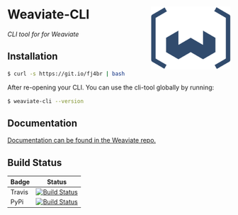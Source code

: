# Weaviate-CLI <img alt='Weaviate logo' src='https://raw.githubusercontent.com/creativesoftwarefdn/weaviate/19de0956c69b66c5552447e84d016f4fe29d12c9/docs/assets/weaviate-logo.png' width='180' align='right' />

_CLI tool for for Weaviate_

## Installation

```sh
$ curl -s https://git.io/fj4br | bash
```

After re-opening your CLI. You can use the cli-tool globally by running:

```sh
$ weaviate-cli --version
```

## Documentation

[Documentation can be found in the Weaviate repo.](https://github.com/semi-technologies/weaviate/blob/master/docs/en/use/weaviate-cli-tool.md)

## Build Status

| Badge   | Status        |
| -------- |:-------------:|
| Travis   | [![Build Status](https://api.travis-ci.org/semi-technologies/weaviate-cli.svg?branch=master)](https://travis-ci.org/creativesoftwarefdn/weaviate-cli/branches)
| PyPi     | [![Build Status](https://img.shields.io/pypi/v/weaviate-cli.svg)](https://pypi.org/project/weaviate-cli/)